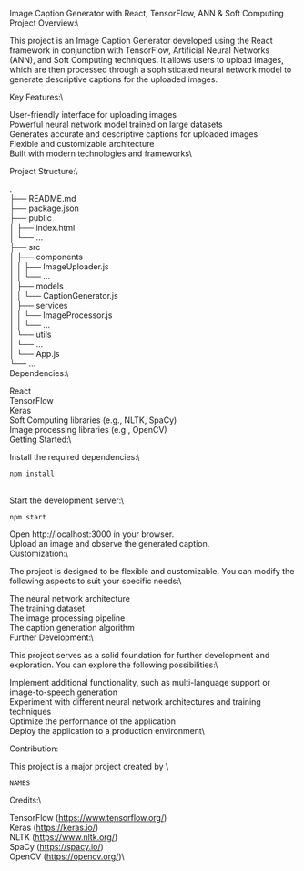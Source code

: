 
Image Caption Generator with React, TensorFlow, ANN & Soft Computing\
Project Overview:\

This project is an Image Caption Generator developed using the React framework in conjunction with TensorFlow, Artificial Neural Networks (ANN), and Soft Computing techniques. It allows users to upload images, which are then processed through a sophisticated neural network model to generate descriptive captions for the uploaded images.

Key Features:\

User-friendly interface for uploading images\
Powerful neural network model trained on large datasets\
Generates accurate and descriptive captions for uploaded images\
Flexible and customizable architecture\
Built with modern technologies and frameworks\

Project Structure:\

.\
├── README.md\
├── package.json\
├── public\
│   ├── index.html\
│   └── ...\
├── src\
│   ├── components\
│   │   ├── ImageUploader.js\
│   │   └── ...\
│   ├── models\
│   │   └── CaptionGenerator.js\
│   ├── services\
│   │   └── ImageProcessor.js\
│   │   └── ...\
│   └── utils\
│       └── ...\
│   └── App.js\
└── ...\
Dependencies:\

React\
TensorFlow\
Keras\
Soft Computing libraries (e.g., NLTK, SpaCy)\
Image processing libraries (e.g., OpenCV)\
Getting Started:\

Install the required dependencies:\
```
npm install
```
\
Start the development server:\
```
npm start
```
Open http://localhost:3000 in your browser.\
Upload an image and observe the generated caption.\
Customization:\

The project is designed to be flexible and customizable. You can modify the following aspects to suit your specific needs:\

The neural network architecture\
The training dataset\
The image processing pipeline\
The caption generation algorithm\
Further Development:\

This project serves as a solid foundation for further development and exploration. You can explore the following possibilities:\

Implement additional functionality, such as multi-language support or image-to-speech generation\
Experiment with different neural network architectures and training techniques\
Optimize the performance of the application\
Deploy the application to a production environment\

Contribution:

This project is a major project created by \

```NAMES```

Credits:\

TensorFlow (https://www.tensorflow.org/)\
Keras (https://keras.io/)\
NLTK (https://www.nltk.org/)\
SpaCy (https://spacy.io/)\
OpenCV (https://opencv.org/)\
